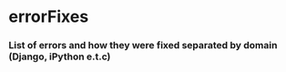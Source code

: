 # errorFixes

### List of errors and how they were fixed separated by domain (Django, iPython e.t.c) 
